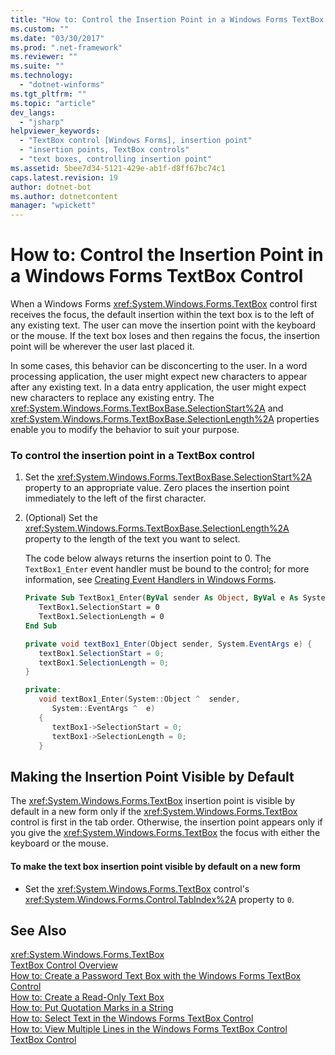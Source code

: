 ```yaml
---
title: "How to: Control the Insertion Point in a Windows Forms TextBox Control | Microsoft Docs"
ms.custom: ""
ms.date: "03/30/2017"
ms.prod: ".net-framework"
ms.reviewer: ""
ms.suite: ""
ms.technology: 
  - "dotnet-winforms"
ms.tgt_pltfrm: ""
ms.topic: "article"
dev_langs: 
  - "jsharp"
helpviewer_keywords: 
  - "TextBox control [Windows Forms], insertion point"
  - "insertion points, TextBox controls"
  - "text boxes, controlling insertion point"
ms.assetid: 5bee7d34-5121-429e-ab1f-d8ff67bc74c1
caps.latest.revision: 19
author: dotnet-bot
ms.author: dotnetcontent
manager: "wpickett"
---
```

# How to: Control the Insertion Point in a Windows Forms TextBox Control
When a Windows Forms <xref:System.Windows.Forms.TextBox> control first receives the focus, the default insertion within the text box is to the left of any existing text. The user can move the insertion point with the keyboard or the mouse. If the text box loses and then regains the focus, the insertion point will be wherever the user last placed it.  
  
 In some cases, this behavior can be disconcerting to the user. In a word processing application, the user might expect new characters to appear after any existing text. In a data entry application, the user might expect new characters to replace any existing entry. The <xref:System.Windows.Forms.TextBoxBase.SelectionStart%2A> and <xref:System.Windows.Forms.TextBoxBase.SelectionLength%2A> properties enable you to modify the behavior to suit your purpose.  
  
### To control the insertion point in a TextBox control  
  
1.  Set the <xref:System.Windows.Forms.TextBoxBase.SelectionStart%2A> property to an appropriate value. Zero places the insertion point immediately to the left of the first character.  
  
2.  (Optional) Set the <xref:System.Windows.Forms.TextBoxBase.SelectionLength%2A> property to the length of the text you want to select.  
  
     The code below always returns the insertion point to 0. The `TextBox1_Enter` event handler must be bound to the control; for more information, see [Creating Event Handlers in Windows Forms](../../../../docs/framework/winforms/creating-event-handlers-in-windows-forms.md).  
  
    ```vb  
    Private Sub TextBox1_Enter(ByVal sender As Object, ByVal e As System.EventArgs) Handles TextBox1.Enter  
       TextBox1.SelectionStart = 0  
       TextBox1.SelectionLength = 0  
    End Sub  
    ```  
  
    ```csharp  
    private void textBox1_Enter(Object sender, System.EventArgs e) {  
       textBox1.SelectionStart = 0;  
       textBox1.SelectionLength = 0;  
    }  
    ```  
  
    ```cpp  
    private:  
       void textBox1_Enter(System::Object ^  sender,  
          System::EventArgs ^  e)  
       {  
          textBox1->SelectionStart = 0;  
          textBox1->SelectionLength = 0;  
       }  
    ```  
  
## Making the Insertion Point Visible by Default  
 The <xref:System.Windows.Forms.TextBox> insertion point is visible by default in a new form only if the <xref:System.Windows.Forms.TextBox> control is first in the tab order. Otherwise, the insertion point appears only if you give the <xref:System.Windows.Forms.TextBox> the focus with either the keyboard or the mouse.  
  
#### To make the text box insertion point visible by default on a new form  
  
-   Set the <xref:System.Windows.Forms.TextBox> control's <xref:System.Windows.Forms.Control.TabIndex%2A> property to `0`.  
  
## See Also  
 <xref:System.Windows.Forms.TextBox>   
 [TextBox Control Overview](../../../../docs/framework/winforms/controls/textbox-control-overview-windows-forms.md)   
 [How to: Create a Password Text Box with the Windows Forms TextBox Control](../../../../docs/framework/winforms/controls/how-to-create-a-password-text-box-with-the-windows-forms-textbox-control.md)   
 [How to: Create a Read-Only Text Box](../../../../docs/framework/winforms/controls/how-to-create-a-read-only-text-box-windows-forms.md)   
 [How to: Put Quotation Marks in a String](../../../../docs/framework/winforms/controls/how-to-put-quotation-marks-in-a-string-windows-forms.md)   
 [How to: Select Text in the Windows Forms TextBox Control](../../../../docs/framework/winforms/controls/how-to-select-text-in-the-windows-forms-textbox-control.md)   
 [How to: View Multiple Lines in the Windows Forms TextBox Control](../../../../docs/framework/winforms/controls/how-to-view-multiple-lines-in-the-windows-forms-textbox-control.md)   
 [TextBox Control](../../../../docs/framework/winforms/controls/textbox-control-windows-forms.md)
